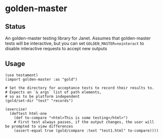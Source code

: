 # golden-master

## Status

An golden-master testing library for Janet. Assumes that golden-master tests will be
interactive, but you can set `GOLDEN_MASTER=nointeract` to disable interactive requests to accept new outputs

## Usage

```janet
(use testament)
(import golden-master :as "gold")

# Set the directory for acceptance tests to record their results to.
# Expects an `& args` list of path elements, 
# so as to be platform independent
(gold/set-dir "test" "records") 

(exercise! 
  (deftest html-one
    (def to-compare "<html>This is some testing</html>")
    # First test always passes, if the output changes, the user will be prompted to view differences
    (assert-equal true (gold/compare :text "test1.html" to-compare))))
```

